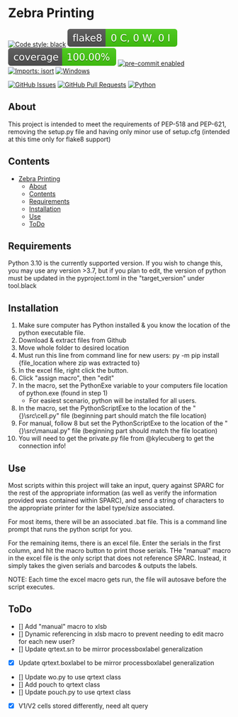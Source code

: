 # Zebra Printing

[![Code style: black](https://img.shields.io/badge/code%20style-black-000000.svg)](https://github.com/psf/black)
[![Flake8 Status](./reports/flake8/badge.svg)](./reports/flake8/index.html)
[![Coverage Status](./reports/coverage/badge.svg)](./reports/coverage/badge.svg)
[![pre-commit enabled](https://img.shields.io/badge/pre--commit-enabled-brightgreen?logo=pre-commit&logoColor=white)](https://pre-commit.com/)
[![Imports: isort](https://img.shields.io/badge/%20imports-isort-%231674b1?style=flat&labelColor=ef8336)](https://pycqa.github.io/isort/)
[![Windows](https://svgshare.com/i/ZhY.svg)](https://svgshare.com/i/ZhY.svg)
<!-- [![Status](https://img.shields.io/badge/status-active-success.svg)]() -->
[![GitHub Issues](https://img.shields.io/github/issues/kylecuberg/zebraPrinter.svg)](https://github.com/kylecuberg/zebraPrinter/issues)
[![GitHub Pull Requests](https://img.shields.io/github/issues-pr/kylecuberg/zebraPrinter.svg)](https://github.com/kylecuberg/zebraPrinter/pulls)
[![Python](https://img.shields.io/pypi/pyversions/cookiecutter-hypermodern-python-instance)](https://www.python.org/downloads/release/python-3100/)

## About

This project is intended to meet the requirements of PEP-518 and PEP-621, removing the setup.py file and having only minor use of setup.cfg (intended at this time only for flake8 support)

## Contents

- [Zebra Printing](#zebra-printing)
  - [About](#about)
  - [Contents](#contents)
  - [Requirements](#requirements)
  - [Installation](#installation)
  - [Use](#use)
  - [ToDo](#todo)

## Requirements

Python 3.10 is the currently supported version.
If you wish to change this, you may use any version >3.7, but if you plan to edit, the version of python must be updated in the pyproject.toml in the "target_version" under tool.black

## Installation

1. Make sure computer has Python installed & you know the location of the python executable file.
2. Download & extract files from Github
3. Move whole folder to desired location
4. Must run this line from command line for new users:
   py -m pip install {file_location where zip was extracted to}
5. In the excel file, right click the button.
6. Click "assign macro", then "edit"
7. In the macro, set the PythonExe variable to your computers file location of python.exe (found in step 1)
   - For easiest scenario, python will be installed for all users.
8. In the macro, set the PythonScriptExe to the location of the "{}\src\cell.py" file (beginning part should match the file location)
9. For manual, follow 8 but set the PythonScriptExe to the location of the "{}\src\manual.py" file (beginning part should match the file location)
10. You will need to get the private.py file from @kylecuberg to get the connection info!

## Use

Most scripts within this project will take an input, query against SPARC for the rest of the appropriate information (as well as verify the information provided was contained within SPARC), and send a string of characters to the appropriate printer for the label type/size associated.

For most items, there will be an associated .bat file. This is a command line prompt that runs the python script for you.

For the remaining items, there is an excel file. Enter the serials in the first column, and hit the macro button to print those serials.
THe "manual" macro in the excel file is the only script that does not reference SPARC. Instead, it simply takes the given serials and barcodes & outputs the labels.

NOTE: Each time the excel macro gets run, the file will autosave before the script executes.

## ToDo

- [] Add "manual" macro to xlsb
- [] Dynamic referencing in xlsb macro to prevent needing to edit macro for each new user?
- [] Update qrtext.sn to be mirror processboxlabel generalization
- [X] Update qrtext.boxlabel to be mirror processboxlabel generalization
- [] Update wo.py to use qrtext class
- [] Add pouch to qrtext class
- [] Update pouch.py to use qrtext class
- [X] V1/V2 cells stored differently, need alt query
